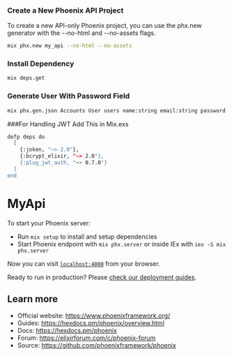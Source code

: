 ### Create a New Phoenix API Project
To create a new API-only Phoenix project, you can use the phx.new generator with the --no-html and --no-assets flags.

```bash
mix phx.new my_api --no-html --no-assets
```

### Install Dependency
```bash
mix deps.get
```

### Generate User With Password Field
```bash
mix phx.gen.json Accounts User users name:string email:string password:string
```
###For Handling JWT Add This in Mix.exs
```bash
defp deps do
  [
    {:joken, "~> 2.0"},
    {:bcrypt_elixir, "~> 2.0"},
    {:plug_jwt_auth, "~> 0.7.0"}
  ]
end
```
# MyApi

To start your Phoenix server:

  * Run `mix setup` to install and setup dependencies
  * Start Phoenix endpoint with `mix phx.server` or inside IEx with `iex -S mix phx.server`

Now you can visit [`localhost:4000`](http://localhost:4000) from your browser.

Ready to run in production? Please [check our deployment guides](https://hexdocs.pm/phoenix/deployment.html).

## Learn more

  * Official website: https://www.phoenixframework.org/
  * Guides: https://hexdocs.pm/phoenix/overview.html
  * Docs: https://hexdocs.pm/phoenix
  * Forum: https://elixirforum.com/c/phoenix-forum
  * Source: https://github.com/phoenixframework/phoenix
